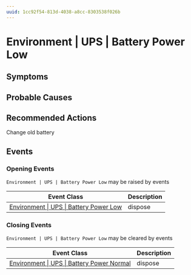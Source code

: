 ```yaml
---
uuid: 1cc92f54-813d-4038-a8cc-8303538f026b
---
```

# Environment | UPS | Battery Power Low

## Symptoms

## Probable Causes

## Recommended Actions

Change old battery

## Events

### Opening Events
`Environment | UPS | Battery Power Low` may be raised by events

Event Class | Description
--- | ---
[Environment \| UPS \| Battery Power Low](../../../event-classes/environment/ups/battery-power-low.md) | dispose

### Closing Events
`Environment | UPS | Battery Power Low` may be cleared by events

Event Class | Description
--- | ---
[Environment \| UPS \| Battery Power Normal](../../../event-classes/environment/ups/battery-power-normal.md) | dispose
